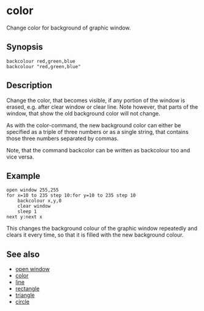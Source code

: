 # color

Change color for background of graphic window.

## Synopsis

```basic
backcolour red,green,blue
backcolour "red,green,blue"
```

## Description

Change the color, that becomes visible, if any portion of the window is erased, e.g. after clear window or clear line. Note however, that parts of the window, that show the old background color will not change.

As with the color-command, the new background color can either be specified as a triple of three numbers or as a single string, that contains those three numbers separated by commas.

Note, that the command backcolor can be written as backcolour too and vice versa.

## Example

```basic
open window 255,255
for x=10 to 235 step 10:for y=10 to 235 step 10
  	backcolour x,y,0
	clear window
	sleep 1
next y:next x
```         

This changes the background colour of the graphic window repeatedly and clears it every time, so that it is filled with the new background colour.

## See also

 * [open window](open-window.html)
 * [color](color.html)
 * [line](line.html)
 * [rectangle](rectangle.html)
 * [triangle](triangle.html)
 * [circle](circle.html)
